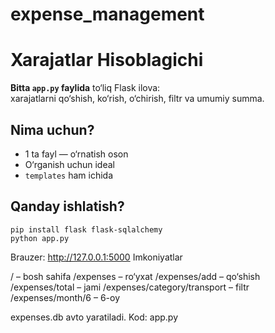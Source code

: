 # expense_management
# Xarajatlar Hisoblagichi

**Bitta `app.py` faylida** to‘liq Flask ilova:  
xarajatlarni qo‘shish, ko‘rish, o‘chirish, filtr va umumiy summa.

## Nima uchun?
- 1 ta fayl — o‘rnatish oson  
- O‘rganish uchun ideal  
- `templates` ham ichida

## Qanday ishlatish?

```
pip install flask flask-sqlalchemy
python app.py
```

Brauzer: http://127.0.0.1:5000
Imkoniyatlar

/ – bosh sahifa
/expenses – ro‘yxat
/expenses/add – qo‘shish
/expenses/total – jami
/expenses/category/transport – filtr
/expenses/month/6 – 6-oy


expenses.db avto yaratiladi.
Kod: app.py 
